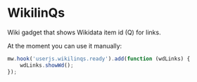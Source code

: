 WikilinQs
==========================

Wiki gadget that shows Wikidata item id (Q) for links.

At the moment you can use it manually:
```js
mw.hook('userjs.wikilinqs.ready').add(function (wdLinks) {
	wdLinks.showWd();
});
```
